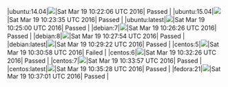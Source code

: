 |ubuntu:14.04|![](https://cdn.rawgit.com/Neilpang/letest/master/status/ubuntu-14.04.svg)|Sat Mar 19 10:22:06 UTC 2016| Passed |
|ubuntu:15.04|![](https://cdn.rawgit.com/Neilpang/letest/master/status/ubuntu-15.04.svg)|Sat Mar 19 10:23:35 UTC 2016| Passed |
|ubuntu:latest|![](https://cdn.rawgit.com/Neilpang/letest/master/status/ubuntu-latest.svg)|Sat Mar 19 10:25:00 UTC 2016| Passed |
|debian:7|![](https://cdn.rawgit.com/Neilpang/letest/master/status/debian-7.svg)|Sat Mar 19 10:26:26 UTC 2016| Passed |
|debian:8|![](https://cdn.rawgit.com/Neilpang/letest/master/status/debian-8.svg)|Sat Mar 19 10:27:54 UTC 2016| Passed |
|debian:latest|![](https://cdn.rawgit.com/Neilpang/letest/master/status/debian-latest.svg)|Sat Mar 19 10:29:22 UTC 2016| Passed |
|centos:5|![](https://cdn.rawgit.com/Neilpang/letest/master/status/centos-5.svg)|Sat Mar 19 10:30:58 UTC 2016| Failed |
|centos:6|![](https://cdn.rawgit.com/Neilpang/letest/master/status/centos-6.svg)|Sat Mar 19 10:32:26 UTC 2016| Passed |
|centos:7|![](https://cdn.rawgit.com/Neilpang/letest/master/status/centos-7.svg)|Sat Mar 19 10:33:57 UTC 2016| Passed |
|centos:latest|![](https://cdn.rawgit.com/Neilpang/letest/master/status/centos-latest.svg)|Sat Mar 19 10:35:28 UTC 2016| Passed |
|fedora:21|![](https://cdn.rawgit.com/Neilpang/letest/master/status/fedora-21.svg)|Sat Mar 19 10:37:01 UTC 2016| Passed |
